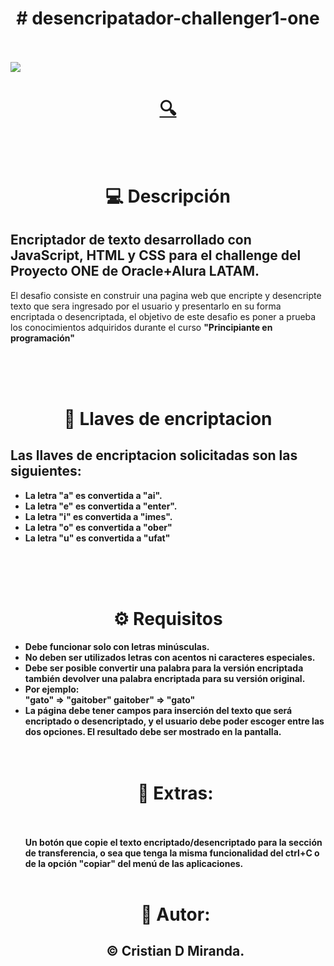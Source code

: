 <h1 align="center"># desencripatador-challenger1-one</h1>
<br>
<br>
<img src="https://user-images.githubusercontent.com/120273781/209822828-518765f6-27ea-4d1e-a9cb-1fc42fce037c.PNG">
<br> 
<h1 align="center"><a href="https://miradom51.github.io/desencripatador-challenger1-one/" target="blank">🔍</a></h1>
<br>
<br>
 <h1 align="center">💻  Descripción</h1>
<h2>Encriptador de texto desarrollado con JavaScript, HTML y CSS para el challenge del Proyecto ONE de Oracle+Alura LATAM.</h2>

<p>El desafio consiste en construir una pagina web que encripte y desencripte texto que sera ingresado por el usuario y presentarlo en su forma encriptada o desencriptada, el objetivo de este desafio es poner a prueba los conocimientos adquiridos durante el curso <strong>"Principiante en programación"<strong><p>
<br>
<br>
<br>
<h1></h1>
 <h1 align="center">🔑  Llaves de encriptacion</h1>
<h2>Las llaves de encriptacion solicitadas son las siguientes:</h2>
<ul>
<li>La letra "a" es convertida a "ai".</li>
<li>La letra "e" es convertida a "enter".</li>
<li>La letra "i" es convertida a "imes".</li>
<li>La letra "o" es convertida a "ober"</li>
<li>La letra "u" es convertida a "ufat"</li>
</ul>
<br>
<br>
<br>

 <h1></h1>
 <h1 align="center">⚙  Requisitos</h1>
 <ul>
<li>Debe funcionar solo con letras minúsculas.</li>
<li>No deben ser utilizados letras con acentos ni caracteres especiales.</li>
<li>Debe ser posible convertir una palabra para la versión encriptada también devolver una palabra encriptada para su versión original.<li>
Por ejemplo:<br>
"gato" => "gaitober"
gaitober" => "gato"
<br>
<li>La página debe tener campos para inserción del texto que será encriptado o desencriptado, y el usuario debe poder escoger entre las dos opciones.
El resultado debe ser mostrado en la pantalla.</li>
<br>
<br>
<h1></h1>
<h1 align="center">🔧  Extras:</h1>
<br>
<br>
Un botón que copie el texto encriptado/desencriptado para la sección de transferencia, o sea que tenga la misma funcionalidad del ctrl+C o de la opción "copiar" del menú de las aplicaciones.
<br>
<br>
<h1></h1>
<h1 align="center">📓  Autor:</h1>
<h2 align="center">© Cristian D Miranda.<h2>
